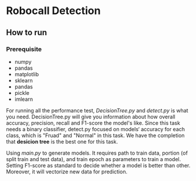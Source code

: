 # Robocall Detection

## How to run

### Prerequisite
- numpy
- pandas
- matplotlib
- sklearn
- pandas
- pickle
- imlearn

For running all the performance test, *DecisionTree.py* and *detect.py* is what you need. DecisionTree.py will give you information about how overall accuracy, precision, recall and F1-score the model's like. Since this task needs a binary classifier, detect.py focused on models‘ accuracy for each class, which is "Fruad" and "Normal" in this task. We have the completion that **desicion tree** is the best one for this task. 

Using *main.py* to generate models. It requires path to train data, portion (of split train and test data), and train epoch as parameters to train a model. Setting F1-score as standard to decide whether a model is better than other. Moreover, it will vectorize new data for prediction.

